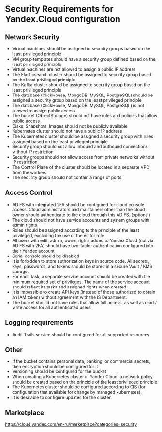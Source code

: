 # Security Requirements for Yandex.Cloud configuration

## Network Security
- Virtual machines should be assigned to security groups based on the least privileged principle
- VM group templates should have a security group defined based on the least privileged principle
- Virtual machines are not allowed to assign a public IP address
- The Elasticsearch cluster should be assigned to security group based on the least privileged principle
- The Kafka cluster should be assigned to security group based on the least privileged principle
- The database (ClickHouse, MongoDB, MySQL, PostgreSQL) should be assigned a security group based on the least privileged principle
- The database (ClickHouse, MongoDB, MySQL, PostgreSQL) is not allowed to assign public access
- The bucket (ObjectStorage) should not have rules and policies that allow public access
- Disks, Snapshots, Images should not be publicly available
- Kubernetes cluster should not have a public IP address
- The Kubernetes cluster should be assigned a security group with rules assigned based on the least privileged principle
- Security group should not allow inbound and outbound connections without IP restriction
- Security groups should not allow access from private networks without IP restriction
- The Control Plane of the cluster should be located in a separate VPC from the workers.
- The security group should not contain a range of ports

## Access Control

- AD FS with integrated 2FA should be configured for cloud console access. Cloud administrators and maintainers other than the cloud owner should authenticate to the cloud through this AD FS. (optional)
- The cloud should not have service accounts and system groups with admin rights
- Roles should be assigned according to the principle of the least privileged, excluding the use of the editor role
- All users with edit, admin, owner rights added to Yandex.Cloud (not via AD FS with 2FA) should have two-factor authentication configured into their Yandex account
- Serial console should be disabled
- It is forbidden to store authorization keys in source code. All secrets, keys, passwords, and tokens should be stored in a secure Vault / KMS storage.
- For each task, a separate service account should be created with the minimum required set of privileges. The name of the service account should reflect its tasks and assigned rights when created.
- It is impossible to create API keys (instead of those authorized to obtain an IAM token) without agreement with the IS Department.
- The bucket should not have rules that allow full access, as well as read / write access for all authenticated users

## Logging requirements

- Audit Trails service should be configured for all supported resources.

## Other

- If the bucket contains personal data, banking, or commercial secrets, then encryption should be configured for it
- Versioning should be configured for the bucket
- When creating a Kubernetes cluster in Yandex.Cloud, a network policy should be created based on the principle of the least privileged principle
- The Kubernetes cluster should be configured according to CIS (for configuration that available for change by managed kubernetes).
- It is desirable to configure updates for the cluster

## Marketplace
https://cloud.yandex.com/en-ru/marketplace?categories=security
